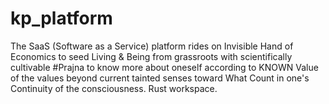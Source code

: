 # kp_platform
The SaaS (Software as a Service) platform rides on Invisible Hand of Economics to seed Living &amp; Being from grassroots with scientifically cultivable #Prajna to know more about oneself according to KNOWN Value of the values beyond current tainted senses toward What Count in one's Continuity of the consciousness. Rust workspace.

